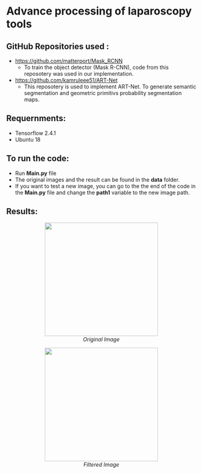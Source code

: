 # Advance processing of laparoscopy tools 
## GitHub Repositories used : 
  - https://github.com/matterport/Mask_RCNN 
    - To train the object detector (Mask R-CNN), code from this reposotery was used in our implementation. 
  - https://github.com/kamruleee51/ART-Net 
    - This reposotery is used to implement ART-Net. To generate semantic segmentation and geometric primitivs probability segmentation maps.
    
## Requernments:
  - Tensorflow 2.4.1 
  - Ubuntu 18 
  
## To run the code: 

  - Run **Main.py** file 
  - The original images and the result can be found in the **data** folder. 
  - If you want to test a new image, you can go to the the end of the code in the **Main.py** file and change the **path1** variable to the new image path.
  
## Results: 

 <p align="center">
    <img  src = "data/originalImages/original.jpg" width=300> <br>
     <em>Original Image</em>
 </p>
  <p align="center">
    <img  src = "data/homomorpicFilterImages/image_homomorphic2.jpg" width=300> <br>
     <em>Filtered Image</em>
 </p>
